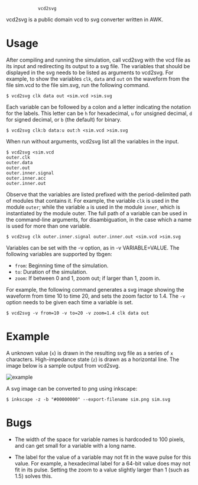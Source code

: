 				vcd2svg

vcd2svg is a public domain vcd to svg converter written in AWK.

# Usage

After compiling and running the simulation, call vcd2svg with the vcd file
as its input and redirecting its output to a svg file.  The variables that
should be displayed in the svg needs to be listed as arguments to vcd2svg.
For example, to show the variables `clk`, `data` and `out` on the waveform
from the file sim.vcd to the file sim.svg, run the following command.

	$ vcd2svg clk data out <sim.vcd >sim.svg

Each variable can be followed by a colon and a letter indicating the
notation for the labels.  This letter can be `h` for hexadecimal, `u`
for unsigned decimal, `d` for signed decimal, or `b` (the default) for
binary.

	$ vcd2svg clk:b data:u out:h <sim.vcd >sim.svg

When run without arguments, vcd2svg list all the variables in the input.

	$ vcd2svg <sim.vcd
	outer.clk
	outer.data
	outer.out
	outer.inner.signal
	outer.inner.acc
	outer.inner.out

Observe that the variables are listed prefixed with the period-delimited
path of modules that contains it.  For example, the variable `clk` is
used in the module `outer`; while the variable `a` is used in the module
`inner`, which is instantiated by the module outer.   The full path of a
variable can be used in the command-line arguments, for disambiguation,
in the case which a name is used for more than one variable.

	$ vcd2svg clk outer.inner.signal outer.inner.out <sim.vcd >sim.svg

Variables can be set with the -v option, as in -v VARIABLE=VALUE.
The following variables are supported by tbgen:

* `from`: Beginning time of the simulation.
* `to`:   Duration of the simulation.
* `zoom`: If between 0 and 1, zoom out; if larger than 1, zoom in.

For example, the following command generates a svg image showing the
waveform from time 10 to time 20, and sets the zoom factor to 1.4.
The `-v` option needs to be given each time a variable is set.

	$ vcd2svg -v from=10 -v to=20 -v zoom=1.4 clk data out 


# Example

A unknown value (`x`) is drawn in the resulting svg file as a series of
`x` characters.  High-impedance state (`z`) is drawn as a horizontal line.
The image below is a sample output from vcd2svg.

![example](https://user-images.githubusercontent.com/63266536/102781112-02b91380-438f-11eb-88ad-b2f66e98a841.png)

A svg image can be converted to png using inkscape:

	$ inkscape -z -b "#00000000" --export-filename sim.png sim.svg


# Bugs

* The width of the space for variable names is hardcoded to 100 pixels,
  and can get small for a variable with a long name.

* The label for the value of a variable may not fit in the wave pulse
  for this value.  For example, a hexadecimal label for a 64-bit value
  does may not fit in its pulse.  Setting the zoom to a value slightly
  larger than 1 (such as 1.5) solves this.
